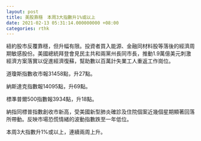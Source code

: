 ```yaml
---
layout: post
title: 美股靠穩　本周3大指數升1%或以上
date: 2021-02-13 05:31:14.000000000 +08:00
categories: rthk
---
```


紐約股市反覆靠穩，但升幅有限。投資者買入能源、金融同材料股等落後的經濟周期敏感股份。美國總統拜登會見民主共和兩黨州長同市長，推動1.9萬億美元刺激經濟方案落實以促進經濟復蘇，幫助數以百萬計失業工人重返工作崗位。

道瓊斯指數收市報31458點，升27點。

納斯達克指數報14095點，升69點。

標準普爾500指數報3934點，升18點。

納指同標普指數創收市新高，受美國新型肺炎確診及住院個案近幾個星期顯著回落所帶動。反映市場恐慌情緒的波動指數跌至一年低位。

本周3大指數升1%或以上，連續兩周上升。
